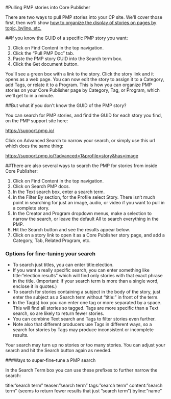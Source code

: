 #Pulling PMP stories into Core Publisher

There are two ways to pull PMP stories into your CP site. We'll cover those first, then we'll show [how to organize the display of stories on pages by topic, byline, etc.](create-landing-pages.md)

##If you know the GUID of a specific PMP story you want:

1. Click on Find Content in the top navigation. 
2. Click the “Pull PMP Doc” tab. 
3. Paste the PMP story GUID into the Search term box.
4. Click the Get document button. 

You'll see a green box with a link to the story. Click the story link and it opens as a web page. You can now edit the story to assign it to a Category, add Tags, or relate it to a Program. This is how you can organize PMP stories on your Core Publisher page by Category, Tag, or Program, which we'll get to in a minute.

##But what if you don't know the GUID of the PMP story?

You can search for PMP stories, and find the GUID for each story you find, on the PMP support site here: 

https://support.pmp.io/

Click on Advanced Search to narrow your search, or simply use this url which does the same thing:

https://support.pmp.io/?advanced=1&profile=story&has=image

##There are also several ways to search the PMP for stories from inside Core Publisher:

1. Click on Find Content in the top navigation. 
2. Click on Search PMP docs.
3. In the Text search box, enter a search term. 
4. In the Filter By section, for the Profile select Story. There isn’t much point in searching for just an image, audio, or video if you want to pull in a complete story.
5. In the Creator and Program dropdown menus, make a selection to narrow the search, or leave the default All to search everything in the PMP.
6. Hit the Search button and see the results appear below.
7. Click on a story link to open it as a Core Publisher story page, and add a Category, Tab, Related Program, etc.

### Options for fine-tuning your search

* To search just titles, you can enter title:election. 
* If you want a really specific search, you can enter something like title:”election results” which will find only stories with that exact phrase in the title. (Important: if your search term is more than a single word, enclose it in quotes.)
* To search for stories containing a subject in the body of the story, just enter the subject as a Search term without “title:” in front of the term. 
* In the Tag(s) box you can enter one tag or more separated by a space. This will find all stories so tagged. Tags are more specific than a Text search, so are likely to return fewer stories. 
* You can combine Text search and Tags to filter stories even further. 
* Note also that different producers use Tags in different ways, so a search for stories by Tags may produce inconsistent or incomplete results. 


Your search may turn up no stories or too many stories. You can adjust your search and hit the Search button again as needed. 

###Ways to super-fine-tune a PMP search

In the Search Term box you can use these prefixes to further narrow the search:

title:”search term”
teaser:”search term”
tags:”search term”
content:”search term” (seems to return fewer results that just ”search term”)
byline:”name”
